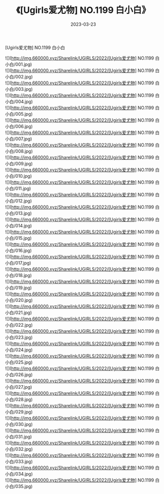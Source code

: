﻿---
layout: post
title:  《[Ugirls爱尤物] NO.1199 白小白》
date:   2023-03-23
img: http://img.660000.xyz/Sharelink/UGIRLS/2022/[Ugirls爱尤物] NO.1199 白小白/000.jpg
categories: [美女, 清纯, 唯美]
---

[Ugirls爱尤物] NO.1199 白小白

 ![](http://img.660000.xyz/Sharelink/UGIRLS/2022/[Ugirls爱尤物] NO.1199 白小白/001.jpg) <br>![](http://img.660000.xyz/Sharelink/UGIRLS/2022/[Ugirls爱尤物] NO.1199 白小白/002.jpg) <br>![](http://img.660000.xyz/Sharelink/UGIRLS/2022/[Ugirls爱尤物] NO.1199 白小白/003.jpg) <br>![](http://img.660000.xyz/Sharelink/UGIRLS/2022/[Ugirls爱尤物] NO.1199 白小白/004.jpg) <br>![](http://img.660000.xyz/Sharelink/UGIRLS/2022/[Ugirls爱尤物] NO.1199 白小白/005.jpg) <br>![](http://img.660000.xyz/Sharelink/UGIRLS/2022/[Ugirls爱尤物] NO.1199 白小白/006.jpg) <br>![](http://img.660000.xyz/Sharelink/UGIRLS/2022/[Ugirls爱尤物] NO.1199 白小白/007.jpg) <br>![](http://img.660000.xyz/Sharelink/UGIRLS/2022/[Ugirls爱尤物] NO.1199 白小白/008.jpg) <br>![](http://img.660000.xyz/Sharelink/UGIRLS/2022/[Ugirls爱尤物] NO.1199 白小白/009.jpg) <br>![](http://img.660000.xyz/Sharelink/UGIRLS/2022/[Ugirls爱尤物] NO.1199 白小白/010.jpg) <br>![](http://img.660000.xyz/Sharelink/UGIRLS/2022/[Ugirls爱尤物] NO.1199 白小白/011.jpg) <br>![](http://img.660000.xyz/Sharelink/UGIRLS/2022/[Ugirls爱尤物] NO.1199 白小白/012.jpg) <br>![](http://img.660000.xyz/Sharelink/UGIRLS/2022/[Ugirls爱尤物] NO.1199 白小白/013.jpg) <br>![](http://img.660000.xyz/Sharelink/UGIRLS/2022/[Ugirls爱尤物] NO.1199 白小白/014.jpg) <br>![](http://img.660000.xyz/Sharelink/UGIRLS/2022/[Ugirls爱尤物] NO.1199 白小白/015.jpg) <br>![](http://img.660000.xyz/Sharelink/UGIRLS/2022/[Ugirls爱尤物] NO.1199 白小白/016.jpg) <br>![](http://img.660000.xyz/Sharelink/UGIRLS/2022/[Ugirls爱尤物] NO.1199 白小白/017.jpg) <br>![](http://img.660000.xyz/Sharelink/UGIRLS/2022/[Ugirls爱尤物] NO.1199 白小白/018.jpg) <br>![](http://img.660000.xyz/Sharelink/UGIRLS/2022/[Ugirls爱尤物] NO.1199 白小白/019.jpg) <br>![](http://img.660000.xyz/Sharelink/UGIRLS/2022/[Ugirls爱尤物] NO.1199 白小白/020.jpg) <br>![](http://img.660000.xyz/Sharelink/UGIRLS/2022/[Ugirls爱尤物] NO.1199 白小白/021.jpg) <br>![](http://img.660000.xyz/Sharelink/UGIRLS/2022/[Ugirls爱尤物] NO.1199 白小白/022.jpg) <br>![](http://img.660000.xyz/Sharelink/UGIRLS/2022/[Ugirls爱尤物] NO.1199 白小白/023.jpg) <br>![](http://img.660000.xyz/Sharelink/UGIRLS/2022/[Ugirls爱尤物] NO.1199 白小白/024.jpg) <br>![](http://img.660000.xyz/Sharelink/UGIRLS/2022/[Ugirls爱尤物] NO.1199 白小白/025.jpg) <br>![](http://img.660000.xyz/Sharelink/UGIRLS/2022/[Ugirls爱尤物] NO.1199 白小白/026.jpg) <br>![](http://img.660000.xyz/Sharelink/UGIRLS/2022/[Ugirls爱尤物] NO.1199 白小白/027.jpg) <br>![](http://img.660000.xyz/Sharelink/UGIRLS/2022/[Ugirls爱尤物] NO.1199 白小白/028.jpg) <br>![](http://img.660000.xyz/Sharelink/UGIRLS/2022/[Ugirls爱尤物] NO.1199 白小白/029.jpg) <br>![](http://img.660000.xyz/Sharelink/UGIRLS/2022/[Ugirls爱尤物] NO.1199 白小白/030.jpg) <br>![](http://img.660000.xyz/Sharelink/UGIRLS/2022/[Ugirls爱尤物] NO.1199 白小白/031.jpg) <br>![](http://img.660000.xyz/Sharelink/UGIRLS/2022/[Ugirls爱尤物] NO.1199 白小白/032.jpg) <br>![](http://img.660000.xyz/Sharelink/UGIRLS/2022/[Ugirls爱尤物] NO.1199 白小白/033.jpg) <br>![](http://img.660000.xyz/Sharelink/UGIRLS/2022/[Ugirls爱尤物] NO.1199 白小白/034.jpg) <br>![](http://img.660000.xyz/Sharelink/UGIRLS/2022/[Ugirls爱尤物] NO.1199 白小白/035.jpg) <br>